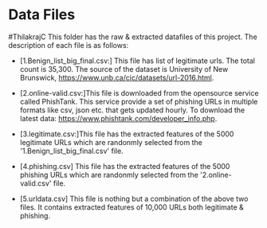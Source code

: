 # Data Files
#ThilakrajC
This folder has the raw & extracted datafiles of this project. The description of each file is as follows:

* [1.Benign_list_big_final.csv:] This file has list of legitimate urls. The total count is 35,300. The source of the dataset is University of New Brunswick, https://www.unb.ca/cic/datasets/url-2016.html. 

* [2.online-valid.csv:]This file is downloaded from the opensource service called PhishTank. This service provide a set of phishing URLs in multiple formats like csv, json etc. that gets updated hourly. To download the latest data: https://www.phishtank.com/developer_info.php.

* [3.legitimate.csv:]This file has the extracted features of the 5000 legitimate URLs which are randonmly selected from the '1.Benign_list_big_final.csv' file.

* [4.phishing.csv] This file has the extracted features of the 5000 phishing URLs which are randonmly selected from the '2.online-valid.csv' file.

* [5.urldata.csv] This file is nothing but a combination of the above two files. It contains extracted features of 10,000 URLs both legitimate & phishing.
